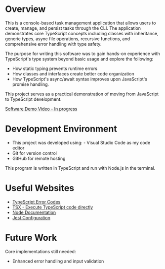 # Overview

This is a console-based task management application that allows users to create, manage, and persist tasks through the CLI. The application demonstrates core TypeScript concepts including classes with inheritance, generic types, async file operations, recursive functions, and comprehensive error handling with type safety.

The purpose for writing this software was to gain hands-on experience with TypeScript's type system beyond basic usage and explore the following:
- How static typing prevents runtime errors
- How classes and interfaces create better code organization
- How TypeScript's async/await syntax improves upon JavaScript's promise handling.

This project serves as a practical demonstration of moving from JavaScript to TypeScript development.

[Software Demo Video - In progress]()

# Development Environment

- This project was developed using: - Visual Studio Code as my code editor
- Git for version control
- GitHub for remote hosting

This program is written in TypeScript and run with Node.js in the terminal.

# Useful Websites

- [TypeScript Error Codes](https://typescript.tv/errors/)
- [TSX - Execute TypeScript code directly](https://tsx.is/typescript)
- [Node Documentation](https://nodejs.org/api/)
- [Jest Configuration](https://jestjs.io/docs/configuration)

# Future Work

Core implementations still needed:
- Enhanced error handling and input validation